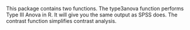 This package contains two functions.
The type3anova function performs Type III Anova in R. It will give you the same output as SPSS does.
The contrast function simplifies contrast analysis.
